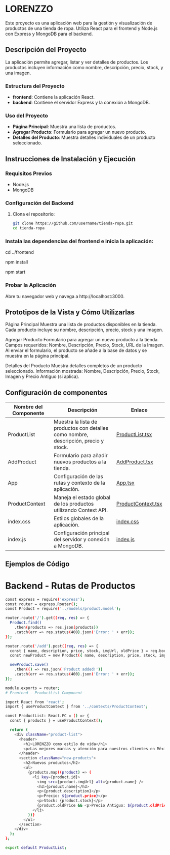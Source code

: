 # LORENZZO

Este proyecto es una aplicación web para la gestión y visualización de productos de una tienda de ropa. Utiliza React para el frontend y Node.js con Express y MongoDB para el backend.

## Descripción del Proyecto

La aplicación permite agregar, listar y ver detalles de productos. Los productos incluyen información como nombre, descripción, precio, stock, y una imagen.

### Estructura del Proyecto

- **frontend**: Contiene la aplicación React.
- **backend**: Contiene el servidor Express y la conexión a MongoDB.

### Uso del Proyecto

- **Página Principal**: Muestra una lista de productos.
- **Agregar Producto**: Formulario para agregar un nuevo producto.
- **Detalles del Producto**: Muestra detalles individuales de un producto seleccionado.

## Instrucciones de Instalación y Ejecución

### Requisitos Previos

- Node.js
- MongoDB

### Configuración del Backend

1. Clona el repositorio:
   ```bash
   git clone https://github.com/username/tienda-ropa.git
   cd tienda-ropa
   
### Instala las dependencias del frontend e inicia la aplicación:

   cd ../frontend
   
   npm install
   
   npm start

### Probar la Aplicación
Abre tu navegador web y navega a http://localhost:3000.

## Prototipos de la Vista y Cómo Utilizarlas
Página Principal
Muestra una lista de productos disponibles en la tienda.
Cada producto incluye su nombre, descripción, precio, stock y una imagen.

Agregar Producto
Formulario para agregar un nuevo producto a la tienda.
Campos requeridos: Nombre, Descripción, Precio, Stock, URL de la Imagen.
Al enviar el formulario, el producto se añade a la base de datos y se muestra en la página principal.

Detalles del Producto
Muestra detalles completos de un producto seleccionado.
Información mostrada: Nombre, Descripción, Precio, Stock, Imagen y Precio Antiguo (si aplica).

## Configuración de componentes

| Nombre del Componente | Descripción | Enlace |
|-----------------------|-------------|--------|
| ProductList           | Muestra la lista de productos con detalles como nombre, descripción, precio y stock. | [ProductList.tsx](src/views/ProductList.tsx) |
| AddProduct            | Formulario para añadir nuevos productos a la tienda. | [AddProduct.tsx](src/views/AddProduct.tsx) |
| App                   | Configuración de las rutas y contexto de la aplicación. | [App.tsx](src/App.tsx) |
| ProductContext        | Maneja el estado global de los productos utilizando Context API. | [ProductContext.tsx](src/contexts/ProductContext.tsx) |
| index.css             | Estilos globales de la aplicación. | [index.css](src/index.css) |
| index.js              | Configuración principal del servidor y conexión a MongoDB. | [index.js](src/index.js) |


## Ejemplos de Código
# Backend - Rutas de Productos
```bash
const express = require('express');
const router = express.Router();
const Product = require('../models/product.model');

router.route('/').get((req, res) => {
  Product.find()
    .then(products => res.json(products))
    .catch(err => res.status(400).json('Error: ' + err));
});

router.route('/add').post((req, res) => {
  const { name, description, price, stock, imgUrl, oldPrice } = req.body;
  const newProduct = new Product({ name, description, price, stock, imgUrl, oldPrice });

  newProduct.save()
    .then(() => res.json('Product added!'))
    .catch(err => res.status(400).json('Error: ' + err));
});

module.exports = router;
# Frontend - ProductList Component

import React from 'react';
import { useProductContext } from '../contexts/ProductContext';

const ProductList: React.FC = () => {
  const { products } = useProductContext();

  return (
    <div className="product-list">
      <header>
        <h1>LORENZZO como estilo de vida</h1>
        <p>Las mejores marcas y atención para nuestros clientes en México</p>
      </header>
      <section className="new-products">
        <h2>Nuevos productos</h2>
        <ul>
          {products.map((product) => (
            <li key={product.id}>
              <img src={product.imgUrl} alt={product.name} />
              <h3>{product.name}</h3>
              <p>{product.description}</p>
              <p>Precio: ${product.price}</p>
              <p>Stock: {product.stock}</p>
              {product.oldPrice && <p>Precio Antiguo: ${product.oldPrice}</p>}
            </li>
          ))}
        </ul>
      </section>
    </div>
  );
};

export default ProductList;
